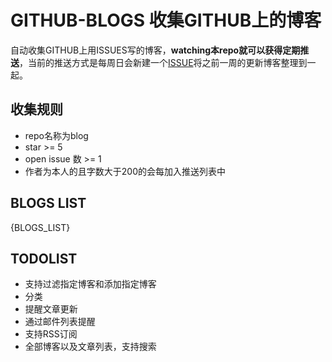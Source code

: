 GITHUB-BLOGS 收集GITHUB上的博客
===

自动收集GITHUB上用ISSUES写的博客，**watching本repo就可以获得定期推送**，当前的推送方式是每周日会新建一个[ISSUE](https://github.com/yutingzhao1991/github-blogs/labels/Articles)将之前一周的更新博客整理到一起。

收集规则
---

- repo名称为blog
- star >= 5
- open issue 数 >= 1
- 作者为本人的且字数大于200的会每加入推送列表中

BLOGS LIST
---

{BLOGS_LIST}

TODOLIST
---

- 支持过滤指定博客和添加指定博客
- 分类
- 提醒文章更新
- 通过邮件列表提醒
- 支持RSS订阅
- 全部博客以及文章列表，支持搜索
